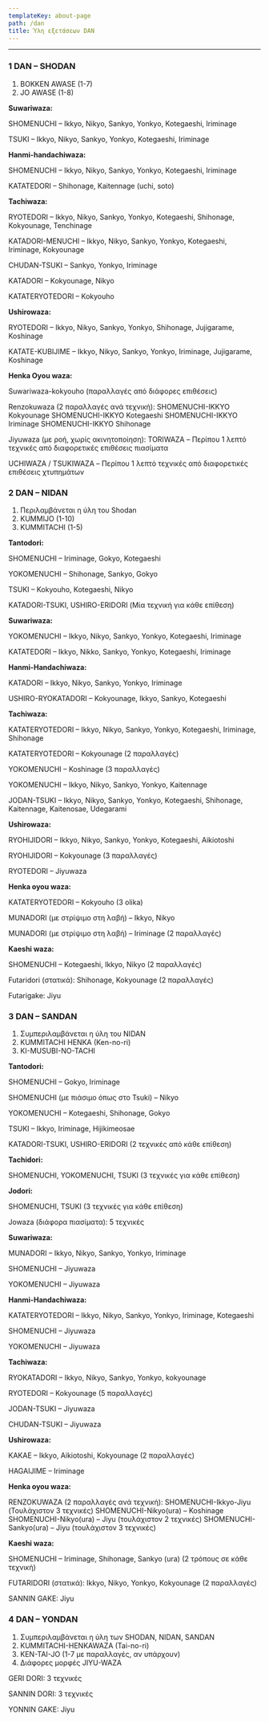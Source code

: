 ```yaml
---
templateKey: about-page
path: /dan
title: Ύλη εξετάσεων DAN
---
```

- - -

### 1 DAN – SHODAN

1. BOKKEN AWASE (1-7)
2. JO AWASE (1-8)

**Suwariwaza:**

SHOMENUCHI – Ikkyo, Nikyo, Sankyo, Yonkyo, Kotegaeshi, Iriminage

TSUKI – Ikkyo, Nikyo, Sankyo, Yonkyo, Kotegaeshi, Iriminage

**Hanmi-handachiwaza:**

SHOMENUCHI – Ikkyo, Nikyo, Sankyo, Yonkyo, Kotegaeshi, Iriminage

KATATEDORI – Shihonage, Kaitennage (uchi, soto)

**Tachiwaza:**

RYOTEDORI – Ikkyo, Nikyo, Sankyo, Yonkyo, Kotegaeshi, Shihonage, Kokyounage, Tenchinage

KATADORI-MENUCHI – Ikkyo, Nikyo, Sankyo, Yonkyo, Kotegaeshi, Iriminage, Kokyounage

CHUDAN-TSUKI – Sankyo, Yonkyo, Iriminage

KATADORI – Kokyounage, Nikyo

KATATERYOTEDORI – Kokyouho

**Ushirowaza:**

RYOTEDORI – Ikkyo, Nikyo, Sankyo, Yonkyo, Shihonage, Jujigarame, Koshinage

KATATE-KUBIJIME – Ikkyo, Nikyo, Sankyo, Yonkyo, Iriminage, Jujigarame, Koshinage

**Henka Oyou waza:**

Suwariwaza-kokyouho (παραλλαγές από διάφορες επιθέσεις)

Renzokuwaza (2 παραλλαγές ανά τεχνική):
SHOMENUCHI-IKKYO Kokyounage
SHOMENUCHI-IKKYO Kotegaeshi
SHOMENUCHI-IKKYO Iriminage
SHOMENUCHI-IKKYO Shihonage

Jiyuwaza (με ροή, χωρίς ακινητοποίηση):
TORIWAZA – Περίπου 1 λεπτό τεχνικές από διαφορετικές επιθέσεις πιασίματα

UCHIWAZA / TSUKIWAZA – Περίπου 1 λεπτό τεχνικές από διαφορετικές επιθέσεις χτυπημάτων

### 2 DAN – NIDAN

1. Περιλαμβάνεται η ύλη του Shodan
2. KUMMIJO (1-10)
3. KUMMITACHI (1-5)

**Tantodori:**

SHOMENUCHI – Iriminage, Gokyo, Kotegaeshi

YOKOMENUCHI – Shihonage, Sankyo, Gokyo

TSUKI – Kokyouho, Kotegaeshi, Nikyo

KATADORI-TSUKI, USHIRO-ERIDORI (Μία τεχνική για κάθε επίθεση)

**Suwariwaza:**

YOKOMENUCHI – Ikkyo, Nikyo, Sankyo, Yonkyo, Kotegaeshi, Iriminage

KATATEDORI – Ikkyo, Nikko, Sankyo, Yonkyo, Kotegaeshi, Iriminage

**Hanmi-Handachiwaza:**

KATADORI – Ikkyo, Nikyo, Sankyo, Yonkyo, Iriminage

USHIRO-RYOKATADORI – Kokyounage, Ikkyo, Sankyo, Kotegaeshi

**Tachiwaza:**

KATATERYOTEDORI – Ikkyo, Nikyo, Sankyo, Yonkyo, Kotegaeshi, Iriminage, Shihonage

KATATERYOTEDORI – Kokyounage (2 παραλλαγές)

YOKOMENUCHI – Koshinage (3 παραλλαγές)

YOKOMENUCHI – Ikkyo, Nikyo, Sankyo, Yonkyo, Kaitennage

JODAN-TSUKI – Ikkyo, Nikyo, Sankyo, Yonkyo, Kotegaeshi, Shihonage, Kaitennage, Kaitenosae, Udegarami

**Ushirowaza:**

RYOHIJIDORI – Ikkyo, Nikyo, Sankyo, Yonkyo, Kotegaeshi, Aikiotoshi

RYOHIJIDORI – Kokyounage (3 παραλλαγές)

RYOTEDORI – Jiyuwaza

**Henka oyou waza:**

KATATERYOTEDORI – Kokyouho (3 olika)

MUNADORI (με στρίψιμο στη λαβή) – Ikkyo, Nikyo

MUNADORI (με στρίψιμο στη λαβή) – Iriminage (2 παραλλαγές)

**Kaeshi waza:**

SHOMENUCHI – Kotegaeshi, Ikkyo, Nikyo (2 παραλλαγές)

Futaridori (στατικά): Shihonage, Kokyounage (2 παραλλαγές)

Futarigake: Jiyu

### 3 DAN – SANDAN

1. Συμπεριλαμβάνεται η ύλη του NIDAN
2. KUMMITACHI HENKA (Ken-no-ri)
3. KI-MUSUBI-NO-TACHI

**Tantodori:**

SHOMENUCHI – Gokyo, Iriminage

SHOMENUCHI (με πιάσιμο όπως στο Tsuki) – Nikyo

YOKOMENUCHI – Kotegaeshi, Shihonage, Gokyo

TSUKI – Ikkyo, Iriminage, Hijikimeosae

KATADORI-TSUKI, USHIRO-ERIDORI (2 τεχνικές από κάθε επίθεση)

**Tachidori:**

SHOMENUCHI, YOKOMENUCHI, TSUKI (3 τεχνικές για κάθε επίθεση)

**Jodori:**

SHOMENUCHI, TSUKI (3 τεχνικές για κάθε επίθεση)

Jowaza (διάφορα πιασίματα): 5 τεχνικές

**Suwariwaza:**

MUNADORI – Ikkyo, Nikyo, Sankyo, Yonkyo, Iriminage

SHOMENUCHI – Jiyuwaza

YOKOMENUCHI – Jiyuwaza

**Hanmi-Handachiwaza:**

KATATERYOTEDORI – Ikkyo, Nikyo, Sankyo, Yonkyo, Iriminage, Kotegaeshi

SHOMENUCHI – Jiyuwaza

YOKOMENUCHI – Jiyuwaza

**Tachiwaza:**

RYOKATADORI – Ikkyo, Nikyo, Sankyo, Yonkyo, kokyounage

RYOTEDORI – Kokyounage (5 παραλλαγές)

JODAN-TSUKI – Jiyuwaza

CHUDAN-TSUKI – Jiyuwaza

**Ushirowaza:**

KAKAE – Ikkyo, Aikiotoshi, Kokyounage (2 παραλλαγές)

HAGAIJIME – Iriminage

**Henka oyou waza:**

RENZOKUWAZA (2 παραλλαγές ανά τεχνική):
SHOMENUCHI-Ikkyo-Jiyu (Τουλάχιστον 3 τεχνικές)
SHOMENUCHI-Nikyo(ura) – Koshinage
SHOMENUCHI-Nikyo(ura) – Jiyu (τουλάχιστον 2 τεχνικές)
SHOMENUCHI-Sankyo(ura) – Jiyu (τουλάχιστον 3 τεχνικές)

**Kaeshi waza:**

SHOMENUCHI – Iriminage, Shihonage, Sankyo (ura) (2 τρόπους σε κάθε τεχνική)

FUTARIDORI (στατικά): Ikkyo, Nikyo, Yonkyo, Kokyounage (2 παραλλαγές)

SANNIN GAKE: Jiyu

### 4 DAN – YONDAN

1. Συμπεριλαμβάνεται η ύλη των SHODAN, NIDAN, SANDAN
2. KUMMITACHI-HENKAWAZA (Tai-no-ri)
3. KEN-TAI-JO (1-7 με παραλλαγές, αν υπάρχουν)
4. Διάφορες μορφές JIYU-WAZA

GERI DORI: 3 τεχνικές

SANNIN DORI: 3 τεχνικές

YONNIN GAKE: Jiyu